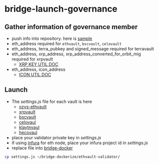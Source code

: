 # bridge-launch-governance

## Gather information of governance member
- push info into repository. here is [sample](./ozys-ethvault/ozys.json)
- eth_address required for `ethvault`, `bscvault`, `celovault`
- eth_address, terra_pubkey and signed_message required for terravault
- eth_address, xrp_address, xrp_address_converted_for_orbit_mig required for xrpvault
  - [XRP KEY UTIL DOC](./xrpvault/keyUtil.md)
- eth_address, icon_address
  - [ICON UTIL DOC](./iconvault/util.md)

## Launch
- The *settings.js* file for each vault is here
  - [ozys-ethvault](./ozys-ethvault/settings.js)
  - [xrpvault](./xrpvault/settings.js)
  - [bscvault](./bscvault/settings.js)
  - [celovaul](./celovault/settings.js)
  - [klaytnvaul](./klaytnvault/settings.js)
  - [hecovaul](./hecovault/settings.js)
- place your validator private key in *settings.js*
- if using [infura](https://infura.io) for eth node, place your infura project id in *settings.js* 
- replace file into [bridge-docker](https://github.com/orbit-chain/bridge-dockerize)

```bash
cp settings.js ~/bridge-dockerize/ethvault-validator/
```
